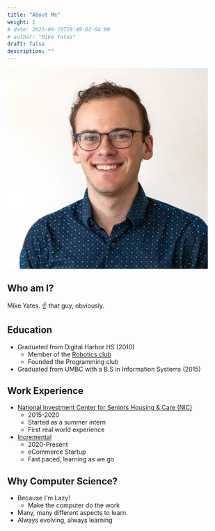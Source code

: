 ```yaml
---
title: "About Me"
weight: 1
# date: 2023-09-19T19:49:02-04:00
# author: "Mike Yates"
draft: false
description: ""
---
```


![alt text](me.jpeg)

## Who am I?
Mike Yates. :point_up: that guy, obviously.

## Education
- Graduated from Digital Harbor HS (2010)
  - Member of the [Robotics club](yatesdhhs2546.jpg)
  - Founded the Programming club
- Graduated from UMBC with a B.S in Information Systems (2015)

## Work Experience
- [National Investment Center for Seniors Housing & Care (NIC)](https://nic.org)
  - 2015-2020
  - Started as a summer intern
  - First real world experience
- [Incremental](https://www.incremental.com/)
  - 2020-Present
  - eCommerce Startup
  - Fast paced, learning as we go

## Why Computer Science?
- Because I'm Lazy!
  - Make the computer do the work
    <!-- Discuss getting start with TI-83. Learning how to program the math functions rather than learning them. Whoops. -->
- Many, many different aspects to learn.
- Always evolving, always learning
  <!-- Mention smartphones being ubiquitous during their life. -->
  <!-- Growth of AI>

